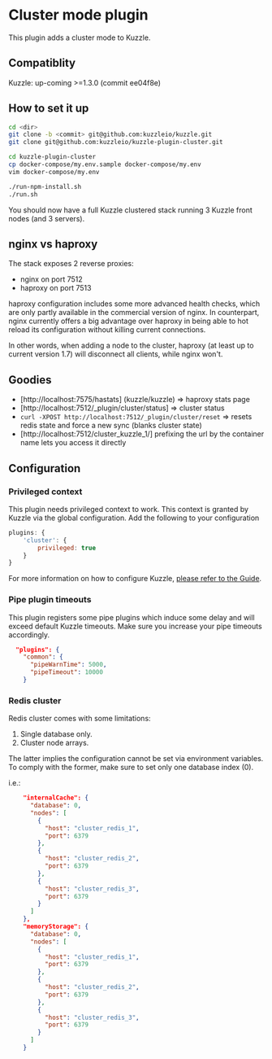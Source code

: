 
# Cluster mode plugin

This plugin adds a cluster mode to Kuzzle.

## Compatiblity

Kuzzle: up-coming >=1.3.0 (commit ee04f8e)

## How to set it up

```bash
cd <dir>
git clone -b <commit> git@github.com:kuzzleio/kuzzle.git
git clone git@github.com:kuzzleio/kuzzle-plugin-cluster.git

cd kuzzle-plugin-cluster
cp docker-compose/my.env.sample docker-compose/my.env
vim docker-compose/my.env

./run-npm-install.sh
./run.sh
```

You should now have a full Kuzzle clustered stack running 3 Kuzzle front nodes (and 3 servers).

## nginx vs haproxy

The stack exposes 2 reverse proxies:

* nginx on port 7512
* haproxy on port 7513

haproxy configuration includes some more advanced health checks, which are only partly available in the commercial version of nginx.
In counterpart, nginx currently offers a big advantage over haproxy in being able to hot reload its configuration without killing current connections.

In other words, when adding a node to the cluster, haproxy (at least up to current version 1.7) will disconnect all clients, while nginx won't.

## Goodies

* [http://localhost:7575/hastats] (kuzzle/kuzzle) => haproxy stats page
* [http://localhost:7512/_plugin/cluster/status] => cluster status
* `curl -XPOST http://localhost:7512/_plugin/cluster/reset` => resets redis state and force a new sync (blanks cluster state)
* [http://localhost:7512/cluster_kuzzle_1/] prefixing the url by the container name lets you access it directly

## Configuration

### Privileged context

This plugin needs privileged context to work. This context is granted by Kuzzle via the global configuration. Add the following to your configuration

```javascript
plugins: {
    'cluster': {
        privileged: true
    }
}
```

For more information on how to configure Kuzzle, [please refer to the Guide](http://docs.kuzzle.io/guide/#configuring-kuzzle).

### Pipe plugin timeouts

This plugin registers some pipe plugins which induce some delay and will exceed default Kuzzle timeouts. 
Make sure you increase your pipe timeouts accordingly.

```json
  "plugins": {
    "common": {
      "pipeWarnTime": 5000,
      "pipeTimeout": 10000
    }
```

### Redis cluster

Redis cluster comes with some limitations:

1. Single database only.
2. Cluster node arrays.

The latter implies the configuration cannot be set via environment variables.
To comply with the former, make sure to set only one database index (0).

i.e.:
```json
    "internalCache": {
      "database": 0,
      "nodes": [
        {
          "host": "cluster_redis_1",
          "port": 6379
        },
        {
          "host": "cluster_redis_2",
          "port": 6379
        },
        {
          "host": "cluster_redis_3",
          "port": 6379
        }
      ]
    },
    "memoryStorage": {
      "database": 0,
      "nodes": [
        {
          "host": "cluster_redis_1",
          "port": 6379
        },
        {
          "host": "cluster_redis_2",
          "port": 6379
        },
        {
          "host": "cluster_redis_3",
          "port": 6379
        }
      ]
    }
```


